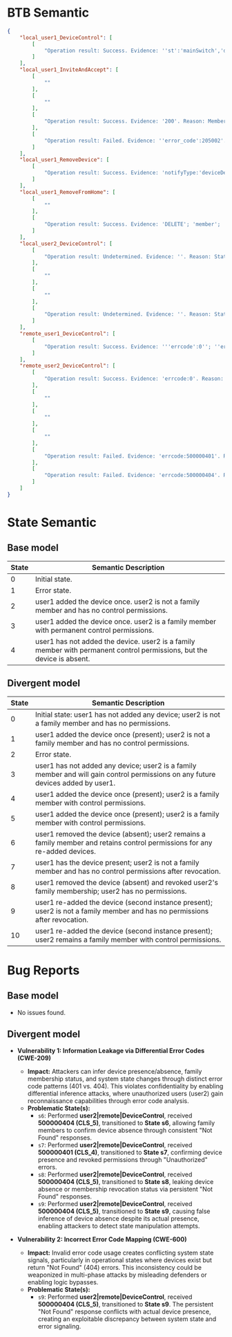# BTB Semantic
```json
{
    "local_user1_DeviceControl": [
        [
            "Operation result: Success. Evidence: ''st':'mainSwitch','data':{'on':1}'. Reason: Successful state changes confirmed via MQTT deviceDataChanged notifications (specifically mainSwitch activation to ON state) without error indicators, consistent with control command execution."
        ]
    ],
    "local_user1_InviteAndAccept": [
        [
            ""
        ],
        [
            ""
        ],
        [
            "Operation result: Success. Evidence: '200'. Reason: Member invitation succeeded based on consistent HTTP 200 responses at the addition endpoint (/member/byaccount). A user lookup error (code 907134773) occurred during preliminary validation but didn't impact the final invitation outcome."
        ],
        [
            "Operation result: Failed. Evidence: ''error_code':205002'. Reason: Explicit error code 205002 confirms membership addition failure due to existing member. An initial user query error (code 907134773) preceded this failure but didn't alter the core duplicate membership verdict."
        ]
    ],
    "local_user1_RemoveDevice": [
        [
            "Operation result: Success. Evidence: 'notifyType:'deviceDeleted''. Reason: Deletion confirmed by MQTT notification (notifyType: deviceDeleted) with contextual alignment to HTTP DELETE operation intent."
        ]
    ],
    "local_user1_RemoveFromHome": [
        [
            ""
        ],
        [
            "Operation result: Success. Evidence: 'DELETE'; 'member'; '200'. Reason: Successful removal operation confirmed by HTTP DELETE request to member endpoint returning 200 status consistent across reports."
        ]
    ],
    "local_user2_DeviceControl": [
        [
            "Operation result: Undetermined. Evidence: ''. Reason: State change notifications observed but no command initiation packets detected, preventing execution confirmation."
        ],
        [
            ""
        ],
        [
            ""
        ],
        [
            "Operation result: Undetermined. Evidence: ''. Reason: State notifications confirmed status changes, but command packets lacked temporal or linkage correlation with control operations."
        ]
    ],
    "remote_user1_DeviceControl": [
        [
            "Operation result: Success. Evidence: '''errcode':0''; ''errcode':0'. Reason: Explicit success status (errcode:0) in MQTT command responses confirms successful device control execution, with response payloads consistently indicating error-free operation."
        ]
    ],
    "remote_user2_DeviceControl": [
        [
            "Operation result: Success. Evidence: 'errcode:0'. Reason: Control operation succeeded due to response status: errcode:0"
        ],
        [
            ""
        ],
        [
            ""
        ],
        [
            ""
        ],
        [
            "Operation result: Failed. Evidence: 'errcode:500000401'. Reason: Control operation failed due to response status: errcode:500000401"
        ],
        [
            "Operation result: Failed. Evidence: 'errcode:500000404'. Reason: Control operation failed due to response status: errcode:500000404"
        ]
    ]
}
```

# State Semantic
## Base model

| State | Semantic Description |
|-------|----------------------|
| 0 | Initial state. |
| 1 | Error state. |
| 2 | user1 added the device once. user2 is not a family member and has no control permissions. |
| 3 | user1 added the device once. user2 is a family member with permanent control permissions. |
| 4 | user1 has not added the device. user2 is a family member with permanent control permissions, but the device is absent. |

## Divergent model
| State | Semantic Description |
|-------|----------------------|
| 0 | Initial state: user1 has not added any device; user2 is not a family member and has no permissions. |
| 1 | user1 added the device once (present); user2 is not a family member and has no control permissions. |
| 2 | Error state. |
| 3 | user1 has not added any device; user2 is a family member and will gain control permissions on any future devices added by user1. |
| 4 | user1 added the device once (present); user2 is a family member with control permissions. |
| 5 | user1 added the device once (present); user2 is a family member with control permissions. |
| 6 | user1 removed the device (absent); user2 remains a family member and retains control permissions for any re-added devices. |
| 7 | user1 has the device present; user2 is not a family member and has no control permissions after revocation. |
| 8 | user1 removed the device (absent) and revoked user2's family membership; user2 has no permissions. |
| 9 | user1 re-added the device (second instance present); user2 is not a family member and has no permissions after revocation. |
| 10 | user1 re-added the device (second instance present); user2 remains a family member with control permissions. |

# Bug Reports
## Base model
*   No issues found.

## Divergent model
*   **Vulnerability 1: Information Leakage via Differential Error Codes (CWE-209)**  
    *   **Impact:** Attackers can infer device presence/absence, family membership status, and system state changes through distinct error code patterns (401 vs. 404). This violates confidentiality by enabling differential inference attacks, where unauthorized users (user2) gain reconnaissance capabilities through error code analysis.  
    *   **Problematic State(s):**  
        *   `s6`: Performed **user2|remote|DeviceControl**, received **500000404 (CLS_5)**, transitioned to **State s6**, allowing family members to confirm device absence through consistent "Not Found" responses.  
        *   `s7`: Performed **user2|remote|DeviceControl**, received **500000401 (CLS_4)**, transitioned to **State s7**, confirming device presence and revoked permissions through "Unauthorized" errors.  
        *   `s8`: Performed **user2|remote|DeviceControl**, received **500000404 (CLS_5)**, transitioned to **State s8**, leaking device absence or membership revocation status via persistent "Not Found" responses.  
        *   `s9`: Performed **user2|remote|DeviceControl**, received **500000404 (CLS_5)**, transitioned to **State s9**, causing false inference of device absence despite its actual presence, enabling attackers to detect state manipulation attempts.

*   **Vulnerability 2: Incorrect Error Code Mapping (CWE-600)**  
    *   **Impact:** Invalid error code usage creates conflicting system state signals, particularly in operational states where devices exist but return "Not Found" (404) errors. This inconsistency could be weaponized in multi-phase attacks by misleading defenders or enabling logic bypasses.  
    *   **Problematic State(s):**  
        *   `s9`: Performed **user2|remote|DeviceControl**, received **500000404 (CLS_5)**, transitioned to **State s9**. The persistent "Not Found" response conflicts with actual device presence, creating an exploitable discrepancy between system state and error signaling.